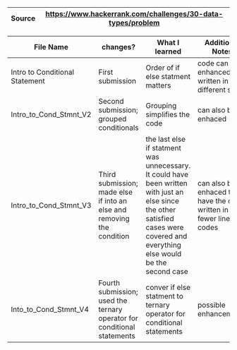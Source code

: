 
|Source|https://www.hackerrank.com/challenges/30-data-types/problem |
|--------|-------|

|File Name|changes?|What I learned|Additional Notes|
|---------|---------|---------|-------|
|Intro to Conditional Statement|First submission|Order of if else statment matters|code can be enhanced or written in a different style|
|Intro_to_Cond_Stmnt_V2|Second submission; grouped conditionals|Grouping simplifies the code| can also be enhaced|
|Intro_to_Cond_Stmnt_V3|Third submission; made else if into an else and removing the condition| the last else if statment was unnecessary. It could have been written with just an else since the other satisfied cases were covered and everything else would be the second case| can also be enhaced to have the code written in fewer line codes|
|Into_to_Cond_Stmnt_V4|Fourth submission; used the ternary operator for conditional statements | conver if else statment to ternary operator for conditional statements|possible enhancement?|

